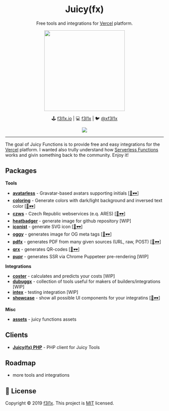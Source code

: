 <h1 align=center>Juicy(fx)</h1>

<p align=center>
Free tools and integrations for <a href="https://vercel.com">Vercel</a> platform.
</p>

<p align=center>
	<img src="https://github.com/juicyfx/juicy/blob/master/packages/assets/logo.png" width="256">
</p>

<p align=center>
🕹 <a href="https://f3l1x.io">f3l1x.io</a> | 💻 <a href="https://github.com/f3l1x">f3l1x</a> | 🐦 <a href="https://twitter.com/xf3l1x">@xf3l1x</a>
</p>

<p align=center>
    <a href="https://github.com/juicyfx/juicy/actions"><img src="https://badgen.net/github/checks/juicyfx/juicy/master?style=flat-square"></a>
</p>

------

The goal of Juicy Functions is to provide free and easy integrations for the [Vercel](https://vercel.com) platform.
I wanted also trully understand how [Serverless Functions](https://vercel.com/docs/v2/serverless-functions/introduction) works
and givin something back to the community. Enjoy it!

## Packages

**Tools**

- [**avatarless**](packages/avatarless) - Gravatar-based avatars supporting initials [[👀🕶](https://avatarless.now.sh)]
- [**coloring**](packages/coloring) - Generate colors with dark/light background and inversed text color [[👀🕶](https://coloring.now.sh)]
- [**czws**](packages/czws) - Czech Republic webservices (e.q. ARES) [[👀🕶](https://czws.jfx.cz)]
- [**heatbadger**](packages/heatbadger) - generate image for github repository [WIP]
- [**iconist**](packages/iconist) - generate SVG icon [[👀🕶](https://obr.now.sh)]
- [**oggy**](oggy) - generates image for OG meta tags [[👀🕶](https://oggy.jfx.cz)]
- [**pdfx**](packages/pdfx) - generates PDF from many given sources (URL, raw, POST) [[👀🕶](https://pdfx.jfx.cz)]
- [**qrx**](packages/qrx) - generates QR-codes [[👀🕶](https://qrx.jfx.cz)]
- [**pupr**](packages/pupr) - generates SSR via Chrome Puppeteer pre-rendering [WIP]

**Integrations**

- [**coster**](packages/coster) - calculates and predicts your costs  [WIP]
- [**dubuggx**](packages/dubuggx) - collection of tools useful for makers of builders/integrations [WIP]
- [**intex**](packages/intex) - testing integration  [WIP]
- [**showcase**](packages/showcase) - show all possible UI components for your integratins [[👀🕶](https://vercel.com/integrations/showcase)]

**Misc**

- [**assets**](packages/assets) - juicy functions assets

## Clients

- [**Juicy(fx) PHP**](client/php) - PHP client for Juicy Tools

## Roadmap

- more tools and integrations

## 📝 License

Copyright © 2019 [f3l1x](https://github.com/f3l1x).
This project is [MIT](LICENSE) licensed.

